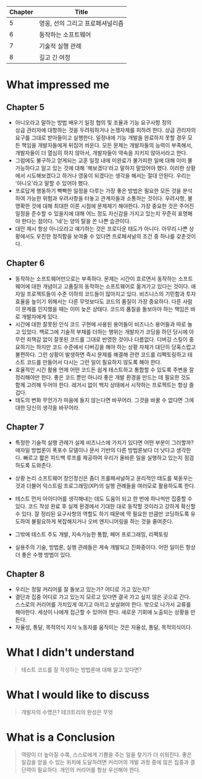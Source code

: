 | Chapter | Title |
| -- | -- |
| 5 | 영웅, 선의 그리고 프로페셔널리즘 |
| 6 | 동작하는 소프트웨어 |
| 7 | 기술적 실행 관례 |
| 8 | 길고 긴 여정 |



# What impressed me



 ## Chapter 5
* 아니오라고 말하는 방법 배우기
일정 협의 및 조율과 기능 요구사항 정의  
상급 관리자에 대항하는 것을 두려워하거나 논쟁자체를 피하려 한다. 상급 관리자의 요구를 그대로 받아들이고 실행한다. 일정내에 기능 개발을 완료하지 못할 경우 모든 책임을 개발자들에게 뒤집어 씌운다.
모든 문제는 개발자들의 능력이 부족해서, 개발자들이 더 열심히 하지 않아서, 개발자들이 약속을 지키지 않아서라고 한다.
* 그럼에도 불구하고 얻게되는 교훈
일정 내에 미완료가 불가피한 일에 대해 이미 불가능하다고 알고 있는 것에 대해 '해보겠다'라고 말하지 말았어야 했다. 이러한 상황에서 시도해보겠다고 하거나 영웅이 되겠다는 생각을 해서는 절대 안된다. 우리는 '아니오'라고 말할 수 있어야 했다.
* 프로답게 행동하기
빡빡한 일정을 다루는 가장 좋은 방법은 필요한 모든 것을 분석하여 가능한 위험과 우려사항을 터놓고 관계자들과 소통하는 것이다. 우려사항, 불명확한 것에 대해 최대한 이른 시점에 문제제기 해야한다.
가장 중요한 것은 주어진 일정을 준수할 수 있을지에 대해 어느 정도 자신감을 가지고 있는지 꾸준히 표명해야 한다는 점이다. '네'는 양의 탈을 쓴 나쁜 습관이다.
* 대안 제시
항상 아니오라고 얘기하는 것은 프로다운 태도가 아니다. 아무리 나쁜 상황에서도 우진한 정직함을 보여줄 수 있다면 프로페셔널의 조건 중 하나를 갖춘것이다.


## Chapter 6
* 동작하는 소프트웨어만으로는 부족하다.
문제는 시간이 흐르면서 동작하는 소프트웨어에 대한 개념이고 고품질의 동작하는 소프트웨어로 옮겨가고 있다는 것이다. 애자일 프로젝트들이 수준 이하의 코드들이 많아지고 있다.
비즈니스의 기민함과 투자 효율을 높이기 위해서는 다른 무엇보다도 코드의 품질이 가장 중요하다.
다른 사람이 문제를 인지했을 때는 이미 늦은 상태다. 코드의 품질을 돌보아야 하는 책임은 바로 개발자에게 있다.
* 시간에 대한 잘못된 인식
코드 구현에 사용된 용어들이 비즈니스 용어들과 따로 놀고 있었다. 백로그에 기술적 부채를 더하는 행위는 개발자가 코딩을 하던 당시에 아무런 죄책감 없이 잘못된 코드를 그대로 반영한 것이나 다름없다.
디버깅 스킬이 중요하기는 하지만 코드 수준에서 디버깅을 해야 하는 상황 자체가 대단히 당혹스럽고 불편하다. 그런 상황이 발생하면 즉시 문제를 해결해 관련 코드를 리펙토링하고 테스트 코드를 만들어서 다시는 그런 일이 필요하지 않도록 해야 한다.
* 효율적인 시간 활용
언제 어떤 코드든 쉽게 테스트하고 통합할 수 있도록 주변을 잘 정리해야만 한다. 좋은 코드 뿐만 아니라 좋은 개발 환경을 만드는 데 필요한 것도 함께 고려해 두어야 한다.
레거시 없이 백지 상태에서 시작하는 프로젝트는 항상 즐겁다.
* 태도의 변화
무언가가 마음에 들지 않는다면 바꾸어라. 그것을 바꿀 수 없다면 그에 대한 당신의 생각을 바꾸어라. 

## Chapter 7
* 특정한 기술적 실행 관례가 실제 비즈니스에 가치가 있다면 어떤 부분이 그러할까?
애자일 방법론이 폭포수 모델이나 문서 기반의 다른 방법론보다 더 낫다고 생각한다. 빠르고 짧은 피드백 루프를 제공하여 우리가 올바른 일을 실행하고 있는지 점검하도록 도와준다.
* 상황 논리
소프트웨어 장인정신은 좀더 프롤페셔널하고 윤리적인 태도를 북돋우는 것과 더불어 익스트림 프로그래밍(XP)의 실행 관럐들을 여러모로 활용하도록 한다.
* 테스트 먼저
아이디어를 생각해내는 데도 도움이 되고 한 번에 하나씩만 집중할 수 있다.
코드 작성 완료 후 실제 환경에서 기대한 대로 동작할 것이라고 강하게 확신할 수 있다.
잘 정리된 요구사항의 역할도 하기 때문에 딱 필요한 만큼만 코딩하도록 유도하여 불필요하게 복잡해지거나 오버 엔지니어링을 하는 것을 줄여준다.

* 그밖에 테스트 주도 개발, 지속가능한 통합, 페어 프로그래밍, 리펙토링
* 실용주의
기술, 방법론, 실행 관례들은 계속 개발되고 진화중이다. 어떤 일이든 항상 더 좋은 수행 방법이 있다.   

## Chapter 8
* 우리는 정말 커리어를 잘 돌보고 있는가? 어디로 가고 있는지?
* 결단과 집중
어디로 가고 있는지 모르고 있다면  결국  가고 싶지 않은 곳으로 간다. 스스로의 커리어를 가치있게 여기고 아끼고 보살펴야 한다. 밖으로  나가서 교류를 해야한다. 세상이 나에게 접근할 수 있어야 한다.
새로운 기회에 노출되는 상황을 만든다.
* 자율성, 통달, 목적의식
지식 노동자를 움직이는 것은 자율성, 통달, 목적의식이다. 

# What I didn't understand
 
> 테스트 코드를 잘 작성하는 방법론에 대해 알고 있다면?



# What I would like to discuss

> 개발자의 수명은? 테크트리의 완성은 무엇



# What is a Conclusion

> 역량이 더 높아질 수록, 스스로에게 기쁨을 주는 일을 찾기가 더 쉬워진다. 좋은 일감을 얻을 수 있는 위치에 도달하려면 커리어의 개발 과정 중에 많은 집중과 결단력이 필요하다. 개인의 커리어를 항상 우선해야 한다.  
